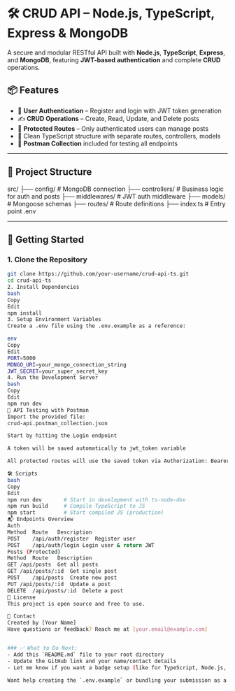 # 🛠️ CRUD API – Node.js, TypeScript, Express & MongoDB

A secure and modular RESTful API built with **Node.js**, **TypeScript**, **Express**, and **MongoDB**, featuring **JWT-based authentication** and complete **CRUD** operations.

## 📦 Features

- 🔐 **User Authentication** – Register and login with JWT token generation
- ✍️ **CRUD Operations** – Create, Read, Update, and Delete posts
- 🧾 **Protected Routes** – Only authenticated users can manage posts
- 🧼 Clean TypeScript structure with separate routes, controllers, models
- 🧪 **Postman Collection** included for testing all endpoints

---

## 📁 Project Structure

src/ ├── config/ # MongoDB connection ├── controllers/ # Business logic for auth and posts ├── middlewares/ # JWT auth middleware ├── models/ # Mongoose schemas ├── routes/ # Route definitions ├── index.ts # Entry point .env


---

## 🚀 Getting Started

### 1. Clone the Repository

```bash
git clone https://github.com/your-username/crud-api-ts.git
cd crud-api-ts
2. Install Dependencies
bash
Copy
Edit
npm install
3. Setup Environment Variables
Create a .env file using the .env.example as a reference:

env
Copy
Edit
PORT=5000
MONGO_URI=your_mongo_connection_string
JWT_SECRET=your_super_secret_key
4. Run the Development Server
bash
Copy
Edit
npm run dev
🧪 API Testing with Postman
Import the provided file:
crud-api.postman_collection.json

Start by hitting the Login endpoint

A token will be saved automatically to jwt_token variable

All protected routes will use the saved token via Authorization: Bearer {{jwt_token}}

🛠️ Scripts
bash
Copy
Edit
npm run dev       # Start in development with ts-node-dev
npm run build     # Compile TypeScript to JS
npm start         # Start compiled JS (production)
📬 Endpoints Overview
Auth
Method	Route	Description
POST	/api/auth/register	Register user
POST	/api/auth/login	Login user & return JWT
Posts (Protected)
Method	Route	Description
GET	/api/posts	Get all posts
GET	/api/posts/:id	Get single post
POST	/api/posts	Create new post
PUT	/api/posts/:id	Update a post
DELETE	/api/posts/:id	Delete a post
🧾 License
This project is open source and free to use.

🤝 Contact
Created by [Your Name]
Have questions or feedback? Reach me at [your.email@example.com]


### ✅ What to Do Next:
- Add this `README.md` file to your root directory
- Update the GitHub link and your name/contact details
- Let me know if you want a badge setup (like for TypeScript, Node.js, etc.)

Want help creating the `.env.example` or bundling your submission as a zip?